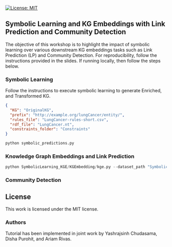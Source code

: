 [![License: MIT](https://img.shields.io/badge/License-MIT-yellow.svg)](LICENSE)

## Symbolic Learning and KG Embeddings with Link Prediction and Community Detection
The objective of this workshop is to highlight the impact of symbolic learning over various downstream KG embeddings tasks such as Link Prediction (LP) and Community Detection. For reproducibility, follow the instructions provided in the slides. If running locally, then follow the steps below. 


### Symbolic Learning
Follow the instructions to execute symbolic learning to generate Enriched, and Transformed KG.

```json
{
  "KG": "OriginalKG",
  "prefix": "http://example.org/lungCancer/entity/",
  "rules_file": "LungCancer-rules-short.csv",
  "rdf_file": "LungCancer.nt",
  "constraints_folder": "Constraints"
}
```

```python
python symbolic_predictions.py
```
### Knowledge Graph Embeddings and Link Prediction

```python
python SymbolicLearning_KGE/KGEmbedding/kge.py --dataset_path "SymbolicLearning_KGE/KG/OriginalKG/LungCancer.tsv" --output_dir "SymbolicLearning_KGE/KGEmbedding/OriginalKG" --results_path "SymbolicLearning_KGE/KGEmbedding/OriginalKG/" --models TransH
 ```
### Community Detection







## License
This work is licensed under the MIT license.

### Authors
Tutorial has been implemented in joint work by Yashrajsinh Chudasama, Disha Purohit, and Ariam Rivas.


